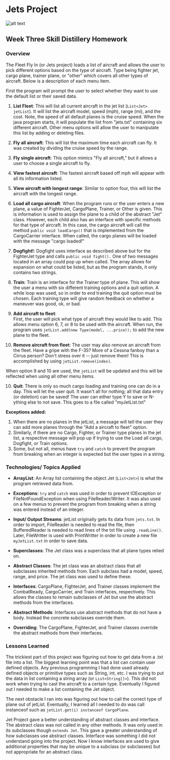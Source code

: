 # Jets Project

![alt text](https://i.ibb.co/3FMxYk9/Screen-Shot-2019-09-29-at-10-17-33-PM.png "Title picture")

## Week Three Skill Distillery Homework

### Overview
The Fleet Fly In (or Jets project) loads a list of aircraft and allows the user to pick different options based on the type of aircraft.  Type being fighter jet, cargo plane, trainer plane, or "other" which covers all other types of aircraft.  Below is a description of each menu item.

First the program will prompt the user to select whether they want to use the default list or their saved data.

1. **List Fleet**:
This will list all current aircraft in the jet list (`List<Jet> jetList`).  It will list the aircraft model, speed (mph), range (mi), and the cost.  Note, the speed of all default planes is the cruise speed.  When the java program starts, it will populate the list from "jets.txt" containing six different aircraft.  Other menu options will allow the user to manipulate this list by adding or deleting files.

2. **Fly all aircraft**:
This will list the maximum time each aircraft can fly.  It was created by dividing the cruise speed by the range.

3. **Fly single aircraft**:
This option mimics "Fly all aircraft," but it allows a user to choose a single aircraft to fly.

4. **View fastest aircraft**:
The fastest aircraft based off mph will appear with all its information listed.

5. **View aircraft with longest range**:
Similar to option four, this will list the aircraft with the longest range.

6. **Load all cargo aircraft**:
When the program runs or the user enters a new plane, a value of FighterJet, CargoPlane, Trainer, or Other is given.  This is information is used to assign the plane to a child of the abstract "Jet" class.  However, each child also has an interface with specific methods for that type of aircraft.  In this case, the cargo aircraft will call the method `public void loadCargo()` that is implemented from the CargoCarrier interface.  When called, the cargo planes will be loaded with the message "cargo loaded!"

7. **Dogfight!**:
Dogfight uses interface as described above but for the FighterJet type and calls `public void fight().` One of two messages located in an array could pop up when called.  The array allows for expansion on what could be listed, but as the program stands, it only contains two strings.

8. **Train**:
Train is an interface for the Trainer type of plane.  This will show the user a menu with six different training options and a quit option.  A while loop was used, so in order to end training the quit option must be chosen.  Each training type will give random feedback on whether a maneuver was good, ok, or bad.

9. **Add aircraft to fleet**:  
First, the user will pick what type of aircraft they would like to add.  This allows menu option 6, 7, or 8 to be used with the aircraft.  When run, the program uses `jetList.add(new Type(model, ...price));` to add the new plane to the fleet.  

10. **Remove aircraft from fleet**:
The user may also remove an aircraft from the fleet.  Have a gripe with the F-35? More of a Cessna fanboy than a Cirrus person?  Don't stress over it -- just remove them!  This is accomplished by using `jetList.remove(index)`.

When option 9 and 10 are used, the `jetList` will be updated and this will be reflected when using all other menu items.

10. **Quit**:
There is only so much cargo loading and training one can do in a day.  This will let the user quit.  It wasn't all for nothing; all that data entry (or deletion) can be saved!  The user can either type Y to save or N-ything else to not save.  This goes to a file called "myJetList.txt"

**Exceptions added:**
1.  When there are no planes in the jetList, a message will tell the user they can add more planes through the "Add a aircraft to fleet" option.
2.  Similarly, if there are no Cargo, Fighter, or Trainer type planes in the jet list, a respective message will pop up if trying to use the Load all cargo, Dogfight, or Train options.
3.  Some, but not all, menus have `try` and `catch` to prevent the program from breaking when an integer is expected but the user types in a string.

### Technologies/ Topics Applied
- **ArrayList**:
An Array list containing the object Jet (`List<Jet>`) is what the program retrieved data from.

- **Exceptions**:
`try` and `catch` was used in order to prevent IOException or FileNotFoundException when using FileReader/Writer.  It was also used on a few menus to prevent the program from breaking when a string was entered instead of an integer.

- **Input/ Output Streams**:
jetList originally gets its data from `jets.txt`.  In order to import, FileReader is needed to read the file, then BufferedReader is needed to read lines of the txt file using `.readLine()`.  Later, FileWritter is used with PrintWritter in order to create a new file `myJetList.txt` in order to save data.

- **Superclasses**:
The Jet class was a superclass that all plane types relied on.

- **Abstract Classes**:
The jet class was an abstract class that all subclasses inherited methods from.  Each subclass had a model, speed, range, and price.  The jet class was used to define these.

- **Interfaces**:
CargoPlane, FighterJet, and Trainer classes implement the CombatReady, CargoCarrier, and Train interfaces, respectively.  This allows the classes to remain subclasses of Jet but use the abstract methods from the interfaces.

- **Abstract Methods**:
Interfaces use abstract methods that do not have a body.  Instead the concrete subclasses override them.

- **Overriding**:
The CargoPlane, FighterJet, and Trainer classes override the abstract methods from their interfaces.


### Lessons Learned
The trickiest part of this project was figuring out how to get data from a .txt file into a list.  The biggest learning point was that a list can contain user defined objects.  Any previous programming I had done used already defined objects or primitive types such as String, int, etc.  I was trying to put the data in list containing a string array (or `List<String[]>`).  This did not work when trying to cast the aircraft to a certain type. Eventually I figured out I needed to make a list containing the Jet object.

The next obstacle I ran into was figuring out how to call the correct type of plane out of jetList.  Eventually, I learned all I needed to do was call instanceof such as `jetList.get(i) instanceof CargoPlane`.

Jet Project gave a better understanding of abstract classes and interface.  The abstract class was not called in any other methods.  It was only used in its subclasses though `extends Jet`.  This gave a greater understanding of how subclasses use abstract classes.  Interface was something I did not understand going into the project.  Now I know interfaces are used to give additional properties that may be unique to a subclass (or subclasses) but not appropriate for an abstract class.
